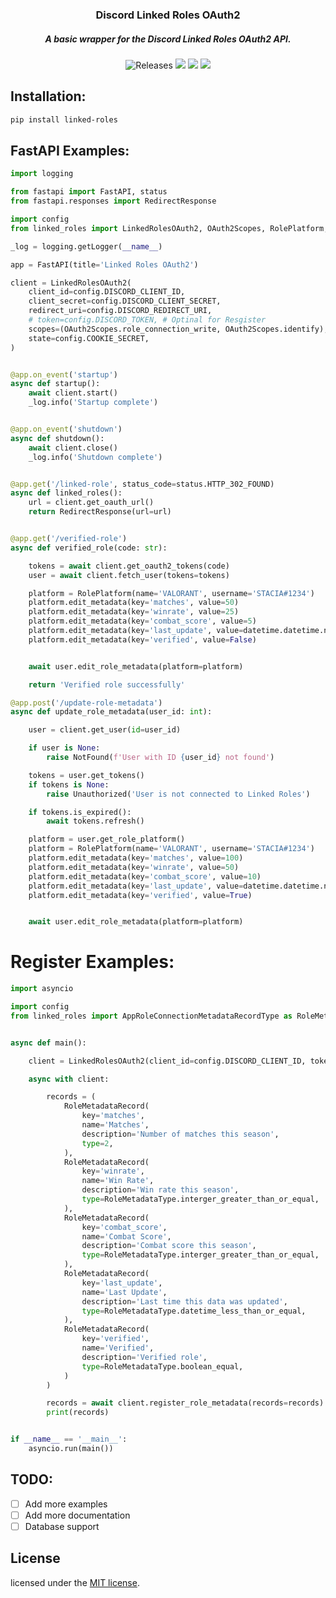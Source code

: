 <h3 align="center">
	Discord Linked Roles OAuth2
</h3>
<h5 align="center">
  A basic wrapper for the Discord Linked Roles OAuth2 API.
</h5>

<p align="center">
    <img alt="Releases" src="https://img.shields.io/github/release/staciax/discord-linked-roles.svg?style=for-the-badge&logo=github&color=F2CDCD&logoColor=D9E0EE&labelColor=302D41"/></a>
	<a href="https://github.com/staciax/discord-linked-roles/stargazers"><img src="https://img.shields.io/github/stars/staciax/discord-linked-roles?colorA=363a4f&colorB=b7bdf8&style=for-the-badge"></a>
	<a href="https://github.com/staciax/discord-linked-roles/issues"><img src="https://img.shields.io/github/issues/staciax/discord-linked-roles?colorA=363a4f&colorB=f5a97f&style=for-the-badge"></a>
	<a href="https://github.com/staciax/discord-linked-roles/contributors"><img src="https://img.shields.io/github/contributors/staciax/discord-linked-roles?colorA=363a4f&colorB=a6da95&style=for-the-badge"></a>
</p>

<!-- https://github.com/catppuccin color style -->

## Installation:
```sh
pip install linked-roles
```

## FastAPI Examples:
```py
import logging

from fastapi import FastAPI, status
from fastapi.responses import RedirectResponse

import config
from linked_roles import LinkedRolesOAuth2, OAuth2Scopes, RolePlatform, Unauthorized, NotFound

_log = logging.getLogger(__name__)

app = FastAPI(title='Linked Roles OAuth2')

client = LinkedRolesOAuth2(
    client_id=config.DISCORD_CLIENT_ID,
    client_secret=config.DISCORD_CLIENT_SECRET,
    redirect_uri=config.DISCORD_REDIRECT_URI,
    # token=config.DISCORD_TOKEN, # Optinal for Resgister
    scopes=(OAuth2Scopes.role_connection_write, OAuth2Scopes.identify),
    state=config.COOKIE_SECRET,
)


@app.on_event('startup')
async def startup():
    await client.start()
    _log.info('Startup complete')


@app.on_event('shutdown')
async def shutdown():
    await client.close()
    _log.info('Shutdown complete')


@app.get('/linked-role', status_code=status.HTTP_302_FOUND)
async def linked_roles():
    url = client.get_oauth_url()
    return RedirectResponse(url=url)


@app.get('/verified-role')
async def verified_role(code: str):

    tokens = await client.get_oauth2_tokens(code)
    user = await client.fetch_user(tokens=tokens)

    platform = RolePlatform(name='VALORANT', username='STACIA#1234')
    platform.edit_metadata(key='matches', value=50)
    platform.edit_metadata(key='winrate', value=25)
    platform.edit_metadata(key='combat_score', value=5)
    platform.edit_metadata(key='last_update', value=datetime.datetime.now())
    platform.edit_metadata(key='verified', value=False)


    await user.edit_role_metadata(platform=platform)

    return 'Verified role successfully'

@app.post('/update-role-metadata')
async def update_role_metadata(user_id: int):

    user = client.get_user(id=user_id)

    if user is None:
        raise NotFound(f'User with ID {user_id} not found')

    tokens = user.get_tokens()
    if tokens is None:
        raise Unauthorized('User is not connected to Linked Roles')

    if tokens.is_expired():
        await tokens.refresh()

    platform = user.get_role_platform()
    platform = RolePlatform(name='VALORANT', username='STACIA#1234')
    platform.edit_metadata(key='matches', value=100)
    platform.edit_metadata(key='winrate', value=50)
    platform.edit_metadata(key='combat_score', value=10)
    platform.edit_metadata(key='last_update', value=datetime.datetime.now())
    platform.edit_metadata(key='verified', value=True)


    await user.edit_role_metadata(platform=platform)
```

# Register Examples:
```py
import asyncio

import config
from linked_roles import AppRoleConnectionMetadataRecordType as RoleMetadataType, LinkedRolesOAuth2, RoleMetadataRecord


async def main():

    client = LinkedRolesOAuth2(client_id=config.DISCORD_CLIENT_ID, token=config.DISCORD_TOKEN)

    async with client:

        records = (
            RoleMetadataRecord(
                key='matches',
                name='Matches',
                description='Number of matches this season',
                type=2,
            ),
            RoleMetadataRecord(
                key='winrate',
                name='Win Rate',
                description='Win rate this season',
                type=RoleMetadataType.interger_greater_than_or_equal,
            ),
            RoleMetadataRecord(
                key='combat_score',
                name='Combat Score',
                description='Combat score this season',
                type=RoleMetadataType.interger_greater_than_or_equal,
            ),
            RoleMetadataRecord(
                key='last_update',
                name='Last Update',
                description='Last time this data was updated',
                type=RoleMetadataType.datetime_less_than_or_equal,
            ),
            RoleMetadataRecord(
                key='verified',
                name='Verified',
                description='Verified role',
                type=RoleMetadataType.boolean_equal,
            )
        )

        records = await client.register_role_metadata(records=records)
        print(records)


if __name__ == '__main__':
    asyncio.run(main())

```
## TODO:
- [ ] Add more examples
- [ ] Add more documentation
- [ ] Database support

## License
licensed under the [MIT license](LICENSE).

<!-- code style, inspiration is discord.py -->